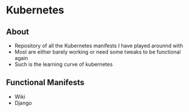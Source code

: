 # Kubernetes


## About
- Repository of all the Kubernetes manifests I have played arounnd with
- Most are either barely working or need some tweaks to be functional again
- Such is the learning curve of kubernetes

## Functional Manifests 
- Wiki
- Django 